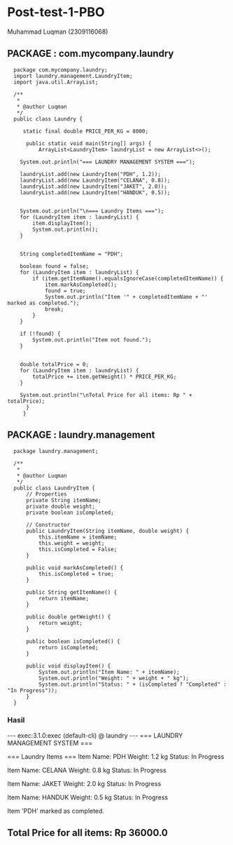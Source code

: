 # Post-test-1-PBO
Muhammad Luqman (2309116068)

## PACKAGE : com.mycompany.laundry
      package com.mycompany.laundry;
      import laundry.management.LaundryItem;
      import java.util.ArrayList;
      
      /**
       *
       * @author Luqman
       */
      public class Laundry {
      
         static final double PRICE_PER_KG = 8000;
      
          public static void main(String[] args) {
              ArrayList<LaundryItem> laundryList = new ArrayList<>();

        System.out.println("=== LAUNDRY MANAGEMENT SYSTEM ===");

        laundryList.add(new LaundryItem("PDH", 1.2));
        laundryList.add(new LaundryItem("CELANA", 0.8));
        laundryList.add(new LaundryItem("JAKET", 2.0));
        laundryList.add(new LaundryItem("HANDUK", 0.5));

        
        System.out.println("\n=== Laundry Items ===");
        for (LaundryItem item : laundryList) {
            item.displayItem();
            System.out.println();
        }

       
        String completedItemName = "PDH";  

        boolean found = false;
        for (LaundryItem item : laundryList) {
            if (item.getItemName().equalsIgnoreCase(completedItemName)) {
                item.markAsCompleted();
                found = true;
                System.out.println("Item '" + completedItemName + "' marked as completed.");
                break;
            }
        }

        if (!found) {
            System.out.println("Item not found.");
        }


        double totalPrice = 0;
        for (LaundryItem item : laundryList) {
            totalPrice += item.getWeight() * PRICE_PER_KG;
        }

        System.out.println("\nTotal Price for all items: Rp " + totalPrice);
          }
         }
## PACKAGE : laundry.management
      package laundry.management;
      
      /**
       *
       * @author Luqman
       */
      public class LaundryItem {
          // Properties
          private String itemName;
          private double weight;
          private boolean isCompleted;
      
          // Constructor
          public LaundryItem(String itemName, double weight) {
              this.itemName = itemName;
              this.weight = weight;
              this.isCompleted = False;  
          }
      
          public void markAsCompleted() {
              this.isCompleted = true;
          }
      
          public String getItemName() {
              return itemName;
          }
      
          public double getWeight() {
              return weight;
          }
      
          public boolean isCompleted() {
              return isCompleted;
          }
      
          public void displayItem() {
              System.out.println("Item Name: " + itemName);
              System.out.println("Weight: " + weight + " kg");
              System.out.println("Status: " + (isCompleted ? "Completed" : "In Progress"));
          }
      }
### Hasil
--- exec:3.1.0:exec (default-cli) @ laundry ---
=== LAUNDRY MANAGEMENT SYSTEM ===

=== Laundry Items ===
Item Name: PDH
Weight: 1.2 kg
Status: In Progress

Item Name: CELANA
Weight: 0.8 kg
Status: In Progress

Item Name: JAKET
Weight: 2.0 kg
Status: In Progress

Item Name: HANDUK
Weight: 0.5 kg
Status: In Progress

Item 'PDH' marked as completed.

Total Price for all items: Rp 36000.0
------------------------------------------------------------------------
